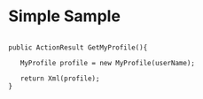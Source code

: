 # Simple Sample #

```

public ActionResult GetMyProfile(){

   MyProfile profile = new MyProfile(userName);

   return Xml(profile);
}

```